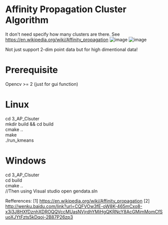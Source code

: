 # Affinity Propagation Cluster Algorithm 
It don't need specify how many clusters are there.  See https://en.wikipedia.org/wiki/Affinity_propagation
![image](https://github.com/lhwcv/MachineLearning-C_plus-Tutorial/blob/master/3_AP_Clsuter/_imgs/4_cluster.PNG)
![image](https://github.com/lhwcv/MachineLearning-C_plus-Tutorial/blob/master/3_AP_Clsuter/_imgs/m_cluster.PNG)

Not just support 2-dim point data but for high dimentional data!

# Prerequisite
  Opencv >= 2 (just for gui function)
  
# Linux
  cd 3_AP_Clsuter </br>
  mkdir build && cd build </br>
  cmake .. </br>
  make  </br>
  ./run_kmeans </br>
  
# Windows
  cd 3_AP_Clsuter </br>
  cd build </br>
  cmake .. </br>
  //Then using Visual studio open gendata.sln
  

Refferences: 
[1] https://en.wikipedia.org/wiki/Affinity_propagation
[2] http://wenku.baidu.com/link?url=CQFVOw3fE-oW8K-465mCxo8-x3j3J8HXfDznhXDROQQVccMUasNVjrdhYMiHgQKRNcY8AcGMimMomCfSuoXJYtFzts5kDqoj-2B87P26zp3
